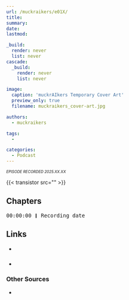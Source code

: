 ```yaml
---
url: /muckraikers/e01X/
title: 
summary: 
date: 
lastmod: 

_build:
  render: never
  list: never
cascade:
  _build:
    render: never
    list: never

image:
  caption: 'muckrAIkers Temporary Cover Art'
  preview_only: true
  filename: muckraikers_cover-art.jpg

authors:
  - muckraikers

tags:
  - 

categories: 
  - Podcast
---
```


<div style="font-size:x-small;font-style: italic;">EPISODE RECORDED 2025.XX.XX</a></div>

<div style="text-align: justify">

{{< transistor src="" >}}
</div>

## Chapters

<div style="text-align: left; font-family:monospace;">
00:00:00 ❙ Recording date<br>
</div>

## Links
- []()

### 
- []()


### Other Sources
- []()